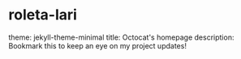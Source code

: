 # roleta-lari

theme: jekyll-theme-minimal
title: Octocat's homepage
description: Bookmark this to keep an eye on my project updates!
